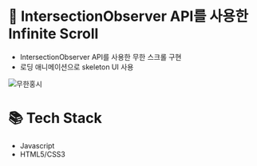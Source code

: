 # 🧐 IntersectionObserver API를 사용한 Infinite Scroll
- IntersectionObserver API를 사용한 무한 스크롤 구현
- 로딩 애니메이션으로 skeleton UI 사용

![무한홍시](https://user-images.githubusercontent.com/71548623/173192056-1f7e4fd4-e99f-4cb7-85bd-14315c068eba.gif)

# 📚 Tech Stack
- Javascript
- HTML5/CSS3
